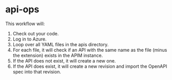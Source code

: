 # api-ops
This workflow will:

1. Check out your code.
2. Log in to Azure.
3. Loop over all YAML files in the apis directory.
4. For each file, it will check if an API with the same name as the file (minus the extension) exists in the APIM instance.
5. If the API does not exist, it will create a new one.
6. If the API does exist, it will create a new revision and import the OpenAPI spec into that revision.
